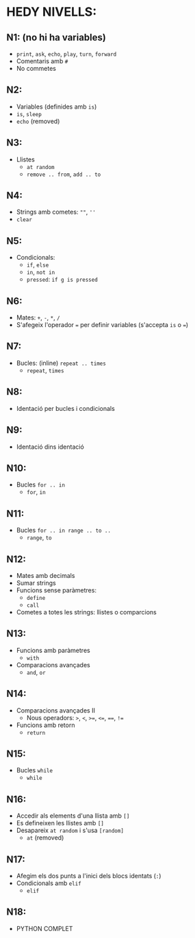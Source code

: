 # HEDY NIVELLS:

## N1: (no hi ha variables)
- `print`, `ask`, `echo`, `play`, `turn`, `forward`
- Comentaris amb `#`
- No commetes

## N2:
- Variables (definides amb `is`)
- `is`, `sleep`
- `echo` (removed)

## N3:
- Llistes
    - `at random`
    - `remove .. from`, `add .. to`

## N4:
- Strings amb cometes: `""`, `''`
- `clear`

## N5:
- Condicionals:
    - `if`, `else`
    - `in`, `not in`
    - `pressed`: `if g is pressed`

## N6:
- Mates: `+`, `-`, `*`, `/`
- S'afegeix l'operador `=` per definir variables (s'accepta `is` o `=`)

## N7:
- Bucles: (inline) `repeat .. times`
    - `repeat`, `times`

## N8:
- Identació per bucles i condicionals

## N9:
- Identació dins identació

## N10:
- Bucles `for .. in`
    - `for`, `in`

## N11:
- Bucles `for .. in range .. to ..`
    - `range`, `to`

## N12:
- Mates amb decimals
- Sumar strings
- Funcions sense paràmetres:
    - `define`
    - `call`
- Cometes a totes les strings: llistes o comparcions

## N13:
- Funcions amb paràmetres
    - `with`
- Comparacions avançades
    - `and`, `or`

## N14:
- Comparacions avançades II
    - Nous operadors: `>`, `<`, `>=`, `<=`, `==`, `!=`
- Funcions amb retorn
    - `return`

## N15:
- Bucles `while`
    - `while`

## N16:
- Accedir als elements d'una llista amb `[]`
- Es defineixen les llistes amb `[]`
- Desapareix `at random` i s'usa `[random]`
    - `at` (removed)

## N17:
- Afegim els dos punts a l'inici dels blocs identats (`:`)
- Condicionals amb `elif`
    - `elif`

## N18:
- PYTHON COMPLET

